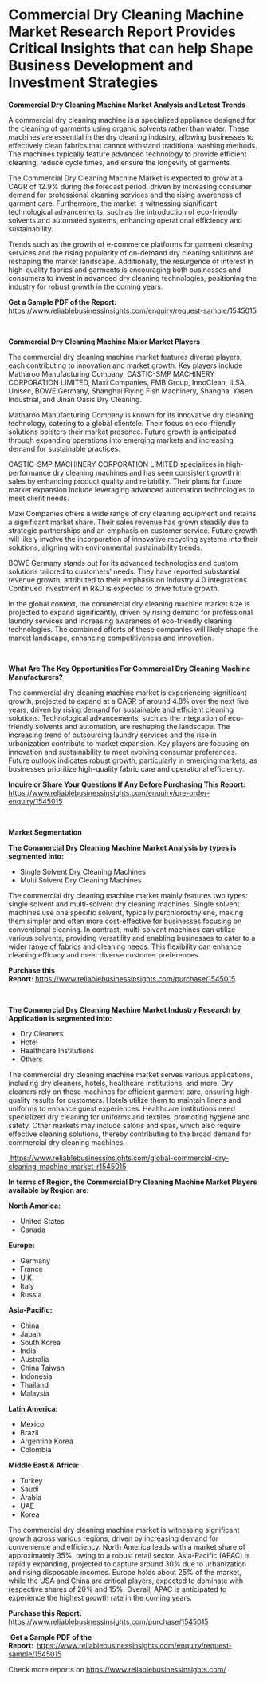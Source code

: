 <p><h1>Commercial Dry Cleaning Machine Market Research Report Provides Critical Insights that can help Shape Business Development and Investment Strategies</h1></p><p><strong>Commercial Dry Cleaning Machine Market Analysis and Latest Trends</strong></p>
<p><p>A commercial dry cleaning machine is a specialized appliance designed for the cleaning of garments using organic solvents rather than water. These machines are essential in the dry cleaning industry, allowing businesses to effectively clean fabrics that cannot withstand traditional washing methods. The machines typically feature advanced technology to provide efficient cleaning, reduce cycle times, and ensure the longevity of garments.</p><p>The Commercial Dry Cleaning Machine Market is expected to grow at a CAGR of 12.9% during the forecast period, driven by increasing consumer demand for professional cleaning services and the rising awareness of garment care. Furthermore, the market is witnessing significant technological advancements, such as the introduction of eco-friendly solvents and automated systems, enhancing operational efficiency and sustainability. </p><p>Trends such as the growth of e-commerce platforms for garment cleaning services and the rising popularity of on-demand dry cleaning solutions are reshaping the market landscape. Additionally, the resurgence of interest in high-quality fabrics and garments is encouraging both businesses and consumers to invest in advanced dry cleaning technologies, positioning the industry for robust growth in the coming years.</p></p>
<p><strong>Get a Sample PDF of the Report:&nbsp;</strong> <a href="https://www.reliablebusinessinsights.com/enquiry/request-sample/1545015?utm_campaign=2286&utm_medium=2&utm_source=Github&utm_content=ia&utm_term=17022025&utm_id=commercial-dry-cleaning-machine">https://www.reliablebusinessinsights.com/enquiry/request-sample/1545015</a></p>
<p>&nbsp;</p>
<p><strong>Commercial Dry Cleaning Machine Major Market Players</strong></p>
<p><p>The commercial dry cleaning machine market features diverse players, each contributing to innovation and market growth. Key players include Matharoo Manufacturing Company, CASTIC-SMP MACHINERY CORPORATION LIMITED, Maxi Companies, FMB Group, InnoClean, ILSA, Unisec, BOWE Germany, Shanghai Flying Fish Machinery, Shanghai Yasen Industrial, and Jinan Oasis Dry Cleaning.</p><p>Matharoo Manufacturing Company is known for its innovative dry cleaning technology, catering to a global clientele. Their focus on eco-friendly solutions bolsters their market presence. Future growth is anticipated through expanding operations into emerging markets and increasing demand for sustainable practices.</p><p>CASTIC-SMP MACHINERY CORPORATION LIMITED specializes in high-performance dry cleaning machines and has seen consistent growth in sales by enhancing product quality and reliability. Their plans for future market expansion include leveraging advanced automation technologies to meet client needs.</p><p>Maxi Companies offers a wide range of dry cleaning equipment and retains a significant market share. Their sales revenue has grown steadily due to strategic partnerships and an emphasis on customer service. Future growth will likely involve the incorporation of innovative recycling systems into their solutions, aligning with environmental sustainability trends.</p><p>BOWE Germany stands out for its advanced technologies and custom solutions tailored to customers’ needs. They have reported substantial revenue growth, attributed to their emphasis on Industry 4.0 integrations. Continued investment in R&D is expected to drive future growth.</p><p>In the global context, the commercial dry cleaning machine market size is projected to expand significantly, driven by rising demand for professional laundry services and increasing awareness of eco-friendly cleaning technologies. The combined efforts of these companies will likely shape the market landscape, enhancing competitiveness and innovation.</p></p>
<p>&nbsp;</p>
<p><strong>What Are The Key Opportunities For Commercial Dry Cleaning Machine Manufacturers?</strong></p>
<p><p>The commercial dry cleaning machine market is experiencing significant growth, projected to expand at a CAGR of around 4.8% over the next five years, driven by rising demand for sustainable and efficient cleaning solutions. Technological advancements, such as the integration of eco-friendly solvents and automation, are reshaping the landscape. The increasing trend of outsourcing laundry services and the rise in urbanization contribute to market expansion. Key players are focusing on innovation and sustainability to meet evolving consumer preferences. Future outlook indicates robust growth, particularly in emerging markets, as businesses prioritize high-quality fabric care and operational efficiency.</p></p>
<p><strong>Inquire or Share Your Questions If Any Before Purchasing This Report:</strong> <a href="https://www.reliablebusinessinsights.com/enquiry/pre-order-enquiry/1545015?utm_campaign=2286&utm_medium=2&utm_source=Github&utm_content=ia&utm_term=17022025&utm_id=commercial-dry-cleaning-machine">https://www.reliablebusinessinsights.com/enquiry/pre-order-enquiry/1545015</a></p>
<p>&nbsp;</p>
<p><strong>Market Segmentation</strong></p>
<p><strong>The Commercial Dry Cleaning Machine Market Analysis by types is segmented into:</strong></p>
<p><ul><li>Single Solvent Dry Cleaning Machines</li><li>Multi Solvent Dry Cleaning Machines</li></ul></p>
<p><p>The commercial dry cleaning machine market mainly features two types: single solvent and multi-solvent dry cleaning machines. Single solvent machines use one specific solvent, typically perchloroethylene, making them simpler and often more cost-effective for businesses focusing on conventional cleaning. In contrast, multi-solvent machines can utilize various solvents, providing versatility and enabling businesses to cater to a wider range of fabrics and cleaning needs. This flexibility can enhance cleaning efficacy and meet diverse customer preferences.</p></p>
<p><strong>Purchase this Report:&nbsp;</strong><a href="https://www.reliablebusinessinsights.com/purchase/1545015?utm_campaign=2286&utm_medium=2&utm_source=Github&utm_content=ia&utm_term=17022025&utm_id=commercial-dry-cleaning-machine">https://www.reliablebusinessinsights.com/purchase/1545015</a></p>
<p>&nbsp;</p>
<p><strong>The Commercial Dry Cleaning Machine Market Industry Research by Application is segmented into:</strong></p>
<p><ul><li>Dry Cleaners</li><li>Hotel</li><li>Healthcare Institutions</li><li>Others</li></ul></p>
<p><p>The commercial dry cleaning machine market serves various applications, including dry cleaners, hotels, healthcare institutions, and more. Dry cleaners rely on these machines for efficient garment care, ensuring high-quality results for customers. Hotels utilize them to maintain linens and uniforms to enhance guest experiences. Healthcare institutions need specialized dry cleaning for uniforms and textiles, promoting hygiene and safety. Other markets may include salons and spas, which also require effective cleaning solutions, thereby contributing to the broad demand for commercial dry cleaning machines.</p></p>
<p><a href="https://www.reliablebusinessinsights.com/global-commercial-dry-cleaning-machine-market-r1545015?utm_campaign=2286&utm_medium=2&utm_source=Github&utm_content=ia&utm_term=17022025&utm_id=commercial-dry-cleaning-machine">&nbsp;https://www.reliablebusinessinsights.com/global-commercial-dry-cleaning-machine-market-r1545015</a></p>
<p><strong>In terms of Region, the Commercial Dry Cleaning Machine Market Players available by Region are:</strong></p>
<p>
    <p> <strong> North America: </strong>
        <ul>
            <li>United States</li>
            <li>Canada</li>
        </ul>
        </p> 
    <p> <strong> Europe: </strong>
        <ul>
            <li>Germany</li>
            <li>France</li>
            <li>U.K.</li>
            <li>Italy</li>
            <li>Russia</li>
        </ul>
        </p> 
    <p> <strong> Asia-Pacific: </strong>
        <ul>
            <li>China</li>
            <li>Japan</li>
            <li>South Korea</li>
            <li>India</li>
            <li>Australia</li>
            <li>China Taiwan</li>
            <li>Indonesia</li>
            <li>Thailand</li>
            <li>Malaysia</li>
        </ul>
        </p> 
    <p> <strong> Latin America: </strong>
        <ul>
            <li>Mexico</li>
            <li>Brazil</li>
            <li>Argentina Korea</li>
            <li>Colombia</li>
        </ul>
        </p> 
    <p> <strong> Middle East & Africa: </strong>
        <ul>
            <li>Turkey</li>
            <li>Saudi</li>
            <li>Arabia</li>
            <li>UAE</li>
            <li>Korea</li>
        </ul>
    </p>
    </p>
<p><p>The commercial dry cleaning machine market is witnessing significant growth across various regions, driven by increasing demand for convenience and efficiency. North America leads with a market share of approximately 35%, owing to a robust retail sector. Asia-Pacific (APAC) is rapidly expanding, projected to capture around 30% due to urbanization and rising disposable incomes. Europe holds about 25% of the market, while the USA and China are critical players, expected to dominate with respective shares of 20% and 15%. Overall, APAC is anticipated to experience the highest growth rate in the coming years.</p></p>
<p><strong>Purchase this Report: </strong><a href="https://www.reliablebusinessinsights.com/purchase/1545015?utm_campaign=2286&utm_medium=2&utm_source=Github&utm_content=ia&utm_term=17022025&utm_id=commercial-dry-cleaning-machine">https://www.reliablebusinessinsights.com/purchase/1545015</a></p>
<p>&nbsp;<strong>Get a Sample PDF of the Report:&nbsp;&nbsp;</strong><a href="https://www.reliablebusinessinsights.com/enquiry/request-sample/1545015?utm_campaign=2286&utm_medium=2&utm_source=Github&utm_content=ia&utm_term=17022025&utm_id=commercial-dry-cleaning-machine">https://www.reliablebusinessinsights.com/enquiry/request-sample/1545015</a></p>
<p><strong></strong></p>
<p>Check more reports on <a href="https://www.reliablebusinessinsights.com/?utm_campaign=2286&utm_medium=2&utm_source=Github&utm_content=ia&utm_term=17022025&utm_id=commercial-dry-cleaning-machine">https://www.reliablebusinessinsights.com/</a></p>